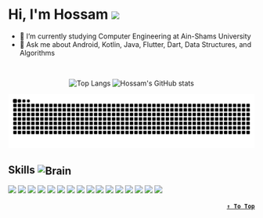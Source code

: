 <h1> Hi, I'm Hossam <img src='https://github.com/Hossam-Sayed/Hossam-Sayed/assets/83096913/9d8410dd-4969-40c1-8fa5-a332729f0edf' width="36px"/> </h1> 

- 🔭 I’m currently studying Computer Engineering at Ain-Shams University
- 💬 Ask me about Android, Kotlin, Java, Flutter, Dart, Data Structures, and Algorithms

<!--
![](https://komarev.com/ghpvc/?username=Hossam-Sayed)
-->

<br>
<div align="center">
<!--   https://uigradients.com/#ClearSky -->

![Top Langs](https://github-readme-stats.vercel.app/api/top-langs/?username=Hossam-Sayed&layout=compact&theme=transparent&langs_count=8&line_height=25&exclude_repo=Embedded-Systems-Project&card_width=300&title_color=fff&text_color=fff&border_color=fff&hide_border=true&bg_color=0,005C97,363795) ![Hossam's GitHub stats](https://github-readme-stats.vercel.app/api?username=Hossam-Sayed&custom_title=My%20GitHub%20Stats&theme=transparent&show_icons=true&rank_icon=github&line_height=24&icon_color=fff&title_color=fff&text_color=fff&border_color=EA2027&hide_border=true&bg_color=0,363795,005C97)

<picture>
	<source media="(prefers-color-scheme: dark)" srcset="https://raw.githubusercontent.com/Hossam-Sayed/Hossam-Sayed/snake/github-snake-dark.svg" />
	<source media="(prefers-color-scheme: light)" srcset="https://raw.githubusercontent.com/Hossam-Sayed/Hossam-Sayed/snake/github-snake.svg" />
	<img alt="github-snake" src="https://raw.githubusercontent.com/Hossam-Sayed/Hossam-Sayed/snake/github-snake.svg" />
</picture>
  
</div>

## Skills <img  align=center src="https://github.com/Hossam-Sayed/Hossam-Sayed/assets/83096913/51152b96-bf23-4669-9089-0b21d17d1cdb" alt="Brain" width="30" height="30" />

<picture>
	<source media="(prefers-color-scheme: dark)" srcset="https://skillicons.dev/icons?i=git" />
	<source media="(prefers-color-scheme: light)" srcset="https://skillicons.dev/icons?i=git&theme=light" />
  	<img src="https://skillicons.dev/icons?i=git" />
</picture>
<picture>
	<source media="(prefers-color-scheme: dark)" srcset="https://skillicons.dev/icons?i=github" />
	<source media="(prefers-color-scheme: light)" srcset="https://skillicons.dev/icons?i=github&theme=light" />
  	<img src="https://skillicons.dev/icons?i=github" />
</picture>
<picture>
	<source media="(prefers-color-scheme: dark)" srcset="https://skillicons.dev/icons?i=kotlin" />
	<source media="(prefers-color-scheme: light)" srcset="https://skillicons.dev/icons?i=kotlin&theme=light" />
  	<img src="https://skillicons.dev/icons?i=kotlin" />
</picture>
<picture>
	<source media="(prefers-color-scheme: dark)" srcset="https://skillicons.dev/icons?i=java" />
	<source media="(prefers-color-scheme: light)" srcset="https://skillicons.dev/icons?i=java&theme=light" />
  	<img src="https://skillicons.dev/icons?i=java" />
</picture>
<picture>
	<source media="(prefers-color-scheme: dark)" srcset="https://skillicons.dev/icons?i=dart" />
	<source media="(prefers-color-scheme: light)" srcset="https://skillicons.dev/icons?i=dart&theme=light" />
  	<img src="https://skillicons.dev/icons?i=dart" />
</picture>
<picture>
	<source media="(prefers-color-scheme: dark)" srcset="https://skillicons.dev/icons?i=flutter" />
	<source media="(prefers-color-scheme: light)" srcset="https://skillicons.dev/icons?i=flutter&theme=light" />
  	<img src="https://skillicons.dev/icons?i=flutter" />
</picture>
<picture>
	<source media="(prefers-color-scheme: dark)" srcset="https://skillicons.dev/icons?i=firebase" />
	<source media="(prefers-color-scheme: light)" srcset="https://skillicons.dev/icons?i=firebase&theme=light" />
  	<img src="https://skillicons.dev/icons?i=firebase" />
</picture>
<!-- <picture>
	<source media="(prefers-color-scheme: dark)" srcset="https://skillicons.dev/icons?i=ktor" />
	<source media="(prefers-color-scheme: light)" srcset="https://skillicons.dev/icons?i=ktor&theme=light" />
  	<img src="https://skillicons.dev/icons?i=ktor" />
</picture> -->
<picture>
	<source media="(prefers-color-scheme: dark)" srcset="https://skillicons.dev/icons?i=idea" />
	<source media="(prefers-color-scheme: light)" srcset="https://skillicons.dev/icons?i=idea&theme=light" />
  	<img src="https://skillicons.dev/icons?i=idea" />
</picture>
<picture>
	<source media="(prefers-color-scheme: dark)" srcset="https://skillicons.dev/icons?i=androidstudio" />
	<source media="(prefers-color-scheme: light)" srcset="https://skillicons.dev/icons?i=androidstudio&theme=light" />
  	<img src="https://skillicons.dev/icons?i=androidstudio" />
</picture>
<picture>
	<source media="(prefers-color-scheme: dark)" srcset="https://skillicons.dev/icons?i=vscode" />
	<source media="(prefers-color-scheme: light)" srcset="https://skillicons.dev/icons?i=vscode&theme=light" />
  	<img src="https://skillicons.dev/icons?i=vscode" />
</picture>
<picture>
	<source media="(prefers-color-scheme: dark)" srcset="https://skillicons.dev/icons?i=visualstudio" />
	<source media="(prefers-color-scheme: light)" srcset="https://skillicons.dev/icons?i=visualstudio&theme=light" />
  	<img src="https://skillicons.dev/icons?i=visualstudio" />
</picture>
<picture>
	<source media="(prefers-color-scheme: dark)" srcset="https://skillicons.dev/icons?i=cpp" />
	<source media="(prefers-color-scheme: light)" srcset="https://skillicons.dev/icons?i=cpp&theme=light" />
  	<img src="https://skillicons.dev/icons?i=cpp" />
</picture>
<picture>
	<source media="(prefers-color-scheme: dark)" srcset="https://skillicons.dev/icons?i=c" />
	<source media="(prefers-color-scheme: light)" srcset="https://skillicons.dev/icons?i=c&theme=light" />
  	<img src="https://skillicons.dev/icons?i=c" />
</picture>
<picture>
	<source media="(prefers-color-scheme: dark)" srcset="https://skillicons.dev/icons?i=postman" />
	<source media="(prefers-color-scheme: light)" srcset="https://skillicons.dev/icons?i=postman&theme=light" />
  	<img src="https://skillicons.dev/icons?i=postman" />
</picture>
<picture>
	<source media="(prefers-color-scheme: dark)" srcset="https://skillicons.dev/icons?i=ai" />
	<source media="(prefers-color-scheme: light)" srcset="https://skillicons.dev/icons?i=ai&theme=light" />
  	<img src="https://skillicons.dev/icons?i=ai" />
</picture>
<picture>
	<source media="(prefers-color-scheme: dark)" srcset="https://skillicons.dev/icons?i=ps" />
	<source media="(prefers-color-scheme: light)" srcset="https://skillicons.dev/icons?i=ps&theme=light" />
  	<img src="https://skillicons.dev/icons?i=ps" />
</picture>
<div align=right>

**[`↑ To Top`](#top)**
</div>
